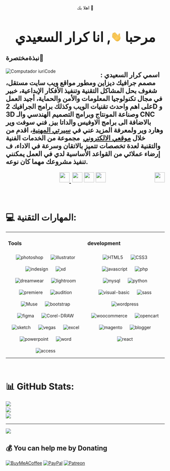 <p align="center"> 
اهلا بك 👋

<h2>

<div align="center">
<h1 align="center">مرحبا&nbsp;<img width="35" src="https://github.com/1999AZZAR/1999AZZAR/blob/main/resources/img/waving.gif" />, انا كرار السعيدي</h1>
</div>

  نبذةمختصرة💫 
  </h2>

<img src="https://raw.githubusercontent.com/MicaelliMedeiros/micaellimedeiros/master/image/computer-illustration.png" min-width="300px" max-width="300px" width="300px" align="left" alt="Computador iuriCode">

  <p align="center"> 
  <h2>
<p>اسمي كرار السعيدي : مصمم جرافيك ديزاين ومطور مواقع ويب سايت مستقل، شغوف بحل المشاكل التقنية وتنفيذ الأفكار الإبداعية، خبير في مجال تكنولوجيا المعلومات والأمن والحماية، أجيد العمل على اهم واحدث تقنيات الويب وكذلك برامج الجرافيك 2D و 3D وصناعة المونتاج وبرامج التصميم الهندسي والـ CNC بالاضافة الى برامج الاوفيس والداتا بيز, فني سوفت وير وهارد وير ولمعرفة المزيد عني في <a href="https://alsaidi.ml/" target="_blank" rel="noopener">سيرتي المهنية</a>، اقدم من خلال <a href="https://alsaidi.ml" target="_blank" rel="noopener">موقعي&nbsp;الالكتروني</a>&nbsp;&nbsp;مجموعة من الخدمات الفنية والتقنية لعدة تخصصات تتميز بالاتقان وسرعة في الاداء، ف إرضاء عملائي من القواعد الأساسية لدي في العمل يمكنني تنفيذ مشروعك مهما كان نوعه.</p> 


<p align="right"> 
  
<div align="right">
<p style="text-align: center;"><a href="https://www.facebook.com/Karrar3AlSaidi"><img style="float: right;" src="https://i.imgur.com/avPgFRf.png" alt="" /></a>&nbsp;<a href="https://twitter.com/karar3lsaidi"><img src="https://i.postimg.cc/x8h2XG1Z/twitter-1.png" alt="" /></a>&nbsp;<a href="https://www.instagram.com/karar3lsaidi"><img src="https://i.postimg.cc/ZqSJPLxt/instagram.png" alt="" /></a>&nbsp;<a href="https://www.linkedin.com/in/karar3lsaidi"><img src="https://i.postimg.cc/HsrWTnkK/linkedin.png" alt="" width="32" height="32" /></a><a href="https://www.behance.net/karar3lsaidi">&nbsp;</a><img style="float: right;" src="https://i.postimg.cc/5ySCQbhN/pinterest.png" alt="" />&nbsp;<a href="https://www.behance.net/karar3lsaidi"><img src="https://i.postimg.cc/YCgpmPgz/behance.png" alt="" width="32" height="32" /></a>&nbsp;<a href="https://karar3lsaidi.tumblr.com/"><img src="https://i.postimg.cc/rsKTyZMW/tumblr.png" alt="" width="32" height="32" /></a>&nbsp;<a href="https://api.whatsapp.com/send/?phone=9647827306098&amp;text&amp;app_absent=0"><img src="https://i.postimg.cc/DfMFphPc/whatsapp.png" alt="" width="32" height="32" /></a><a href="https://alsa3idi.blogspot.com/"><img style="float: right;" src="https://i.postimg.cc/15bmXSgz/blogger.png" alt="" width="32" height="32" /></a></p>
</div>
</div>  

<br/>  




# 💻 المهارات التقنية:
<table><tr><td valign="top" width="50%">


### Tools   
<div align="center">  
<img style="margin: 10px" src="https://i.postimg.cc/Kc1kbnvt/photoshop.png" alt="photoshop" height="64" />  
<img style="margin: 10px" src="https://i.postimg.cc/bJJPQHFg/Illustrator.png" alt="illustrator" height="64" />  
<img style="margin: 10px" src="https://i.postimg.cc/W1Gsj4kG/indesign.png" alt="indesign" height="64" />  
<img style="margin: 10px" src="https://i.postimg.cc/4NtY7scd/xd.png" alt="xd" height="64" />  
<img style="margin: 10px" src="https://i.postimg.cc/Vv0chsw-b/Dreamweaver.png" alt="dreamwear" height="64" />  
<img style="margin: 10px" src="https://i.postimg.cc/LXbpvYcp/Lightroom.png" alt="lightroom" height="64" />  
<img style="margin: 10px" src="https://i.postimg.cc/KcCK8RRw/Premiere.png" alt="premiere" height="64" />  
<img style="margin: 10px" src="https://i.postimg.cc/F1tQXtFC/Audition.png" alt="audition" height="64" /> 
<img style="margin: 10px" src="https://i.postimg.cc/SxFmw9JQ/Muse.png" alt="Muse" height="64" /> 
<img style="margin: 10px" src="https://i.postimg.cc/8CMqcxFQ/bootstrap.png" alt="bootstrap" height="64" />  
<img style="margin: 10px" src="https://i.postimg.cc/kg7YJDQC/figma.png" alt="figma" height="64" />  
<img style="margin: 10px" src="https://i.postimg.cc/HWPSsDDj/Corel-DRAW.png" alt="Corel-DRAW" height="64" />  
<img style="margin: 10px" src="https://i.postimg.cc/pryqYk82/sketch.png" alt="sketch" height="64" />  
<img style="margin: 10px" src="https://i.postimg.cc/2600Zg1c/sony-vegas.png" alt="vegas" height="64" />  
<img style="margin: 10px" src="https://i.postimg.cc/59qv9DHL/excel.png" alt="excel" height="64" />  
<img style="margin: 10px" src="https://i.postimg.cc/nc3DB7GL/power-point.png" alt="powerpoint" height="64" />  
<img style="margin: 10px" src="https://i.postimg.cc/YCjm39dz/word.png" alt="word" height="64" />  
<img style="margin: 10px" src="https://i.postimg.cc/br8tH95Z/access.png" alt="access" height="64" />  

</div>
  

</td><td valign="top" width="50%">



### development  
<div align="center">  
<img style="margin: 10px" src="https://i.postimg.cc/Y9hGHNnP/html-5-1.png" alt="HTML5" height="64" />  
<img style="margin: 10px" src="https://i.postimg.cc/k4zVXVLg/css.png" alt="CSS3" height="64" />  
<img style="margin: 10px" src="https://i.postimg.cc/PrGLgwm6/javascript.png" alt="javascript" height="64" />  
<img style="margin: 10px" src="https://i.postimg.cc/1zz4GcQz/php.png" alt="php" height="64" />  
<img style="margin: 10px" src="https://i.postimg.cc/59QYK3FY/mysql.png" alt="mysql" height="64" />  
<img style="margin: 10px" src="https://i.postimg.cc/G282NL9w/python.png" alt="python" height="64" />  
<img style="margin: 10px" src="https://i.postimg.cc/VkfNwB5F/visual-basic.png" alt="visual-basic" height="64" />  
<img style="margin: 10px" src="https://i.postimg.cc/65N3jNXg/sass-1.png" alt="sass" height="64" />  
<img style="margin: 10px" src="https://i.postimg.cc/Mp9ppMQJ/wordpress.png" alt="wordpress" height="64" /> 
<img style="margin: 10px" src="https://i.postimg.cc/X7cvtDNJ/woocommerce.png" alt="woocommerce" height="64" />  
<img style="margin: 10px" src="https://i.postimg.cc/Gmd42ngG/opencart.png" alt="opencart" height="64" />  
<img style="margin: 10px" src="https://i.postimg.cc/HLScRv25/magento.png" alt="magento" height="64" />  
<img style="margin: 10px" src="https://i.postimg.cc/HLW8S1Qd/blogger-1.png" alt="blogger" height="64" />  
<img style="margin: 10px" src="https://i.postimg.cc/SsBsbBzX/react.png" alt="react" height="64" />  

</div>

</td></tr></table>  

<br/>  


</div>





# 📊 GitHub Stats:
![](https://github-readme-stats.vercel.app/api?username=karar3lsaidi&theme=dark&hide_border=true&include_all_commits=true&count_private=false)<br/>
![](https://github-readme-streak-stats.herokuapp.com/?user=karar3lsaidi&theme=dark&hide_border=true)<br/>
![](https://github-readme-stats.vercel.app/api/top-langs/?username=karar3lsaidi&theme=dark&hide_border=true&include_all_commits=true&count_private=false&layout=compact)

---
[![](https://visitcount.itsvg.in/api?id=karar3lsaidi&icon=0&color=0)](https://visitcount.itsvg.in)

  ## 💰 You can help me by Donating
  [![BuyMeACoffee](https://img.shields.io/badge/Buy%20Me%20a%20Coffee-ffdd00?style=for-the-badge&logo=buy-me-a-coffee&logoColor=black)](https://buymeacoffee.com/karar3lsaidi) [![PayPal](https://img.shields.io/badge/PayPal-00457C?style=for-the-badge&logo=paypal&logoColor=white)](https://paypal.me/karar3lsaidi) [![Patreon](https://img.shields.io/badge/Patreon-F96854?style=for-the-badge&logo=patreon&logoColor=white)](https://patreon.com/karar3lsaidi) 

  <!-- Proudly created with GPRM ( https://gprm.itsvg.in ) -->
  
  
  
  
  

<br/>  


</div>
  


</td></tr></table>  

<br/>  



